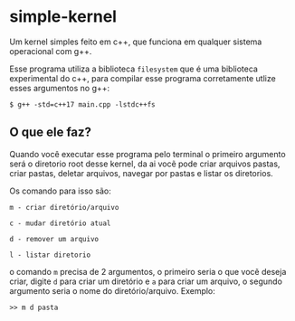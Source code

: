 # simple-kernel
Um kernel simples feito em c++, que funciona em qualquer sistema operacional com g++.

Esse programa utiliza a biblioteca `filesystem` que é uma biblioteca experimental do c++, para compilar esse programa corretamente utlize esses argumentos no g++:

`$ g++ -std=c++17 main.cpp -lstdc++fs`

## O que ele faz?

Quando você executar esse programa pelo terminal o primeiro argumento será o diretorio root desse kernel, da ai vocẽ pode criar arquivos pastas, criar pastas, deletar arquivos, navegar por pastas e listar os diretorios.

Os comando para isso são:

`m - criar diretório/arquivo`

`c - mudar diretório atual`

`d - remover um arquivo`

`l - listar diretorio`

o comando `m` precisa de 2 argumentos, o primeiro seria o que vocẽ deseja criar, digite `d` para criar um diretório e `a` para criar um arquivo, o segundo argumento seria o nome do diretório/arquivo. Exemplo:

`>> m d pasta`


